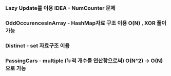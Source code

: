 ### Lazy Update를 이용 IDEA - NumCounter 문제

### OddOccurencesInArray - HashMap자료 구조 이용 O(N) , XOR 풀이 가능

### Distinct - set 자료구조 이용

### PassingCars - multiple (누적 개수를 연산함으로써) O(N^2) -> O(N)으로 가능
